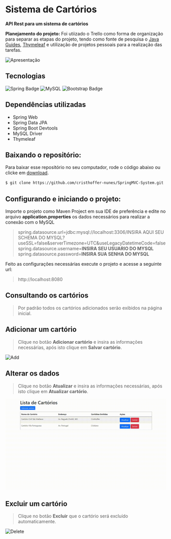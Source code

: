 # Sistema de Cartórios

**API Rest para um sistema de cartórios**

**Planejamento do projeto:** Foi utiizado o Trello como forma de organização para separar as etapas do projeto, tendo como fonte de pesquisa o [Java Guides](https://www.javaguides.net/), 
[Thymeleaf](https://www.thymeleaf.org/) e utilização de projetos pessoais para a realização das tarefas.

![Apresentação](https://github.com/cristhoffer-nunes/SpringMVC-System/blob/master/readme_gifs/geral.gif)

## Tecnologias
![Spring Badge](https://img.shields.io/badge/Spring-6DB33F?style=for-the-badge&logo=spring&logoColor=white)
![MySQL](https://img.shields.io/badge/MySQL-00000F?style=for-the-badge&logo=mysql&logoColor=white)
![Bootstrap Badge](https://img.shields.io/badge/Bootstrap-563D7C?style=for-the-badge&logo=bootstrap&logoColor=white)

## Dependências utilizadas

* Spring Web
* Spring Data JPA
* Spring Boot Devtools
* MySQL Driver
* Thymeleaf

## Baixando o repositório:

Para baixar esse repositório no seu computador, rode o código abaixo ou clicke em [download](https://github.com/cristhoffer-nunes/API-REST-Docket/archive/main.zip).

```bash
$ git clone https://github.com/cristhoffer-nunes/SpringMVC-System.git
```

## Configurando e iniciando o projeto: 

Importe o projeto como Maven Project em sua IDE de preferência e edite no arquivo **application.properties** os dados necessários para realizar a conexão com o MySQL

> spring.datasource.url=jdbc:mysql://localhost:3306/INSIRA AQUI SEU SCHEMA DO MYSQL?useSSL=false&serverTimezone=UTC&useLegacyDatetimeCode=false <br>
spring.datasource.username=**INSIRA SEU USUARIO DO MYSQL** <br>
spring.datasource.password=**INSIRA SUA SENHA DO MYSQL** <br>

Feito as configurações necessárias execute o projeto e acesse a seguinte url:
> http://localhost:8080

## Consultando os cartórios

> Por padrão todos os cartórios adicionados serão exibidos na página inicial.

## Adicionar um cartório

> Clique no botão **Adicionar cartório** e insira as informações necessárias, após isto clique em **Salvar cartório**.

![Add](https://github.com/cristhoffer-nunes/SpringMVC-System/blob/master/readme_gifs/add.gif)

## Alterar os dados

> Clique no botão **Atualizar** e insira as informações necessárias, após isto clique em **Atualizar cartório**.

![Update](https://github.com/cristhoffer-nunes/Spring-MVC-Civil-Registry/blob/master/readme_gifs/atualizar.gif)

## Excluir um cartório
> Clique no botão **Excluir** que o cartório será excluído automaticamente.

![Delete](https://github.com/cristhoffer-nunes/SpringMVC-System/blob/master/readme_gifs/deletar.gif)
